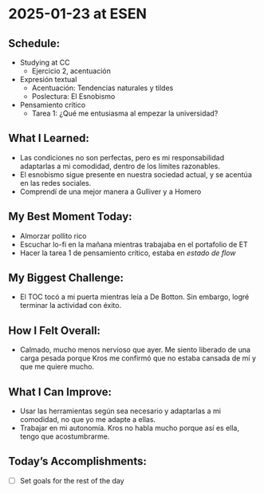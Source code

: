 # 2025-01-23 at ESEN

## Schedule:
- Studying at CC
	- Ejercicio 2, acentuación
- Expresión textual
	- Acentuación: Tendencias naturales y tildes
	- Poslectura: El Esnobismo
- Pensamiento crítico
	- Tarea 1: ¿Qué me entusiasma al empezar la universidad?

## What I Learned:
- Las condiciones no son perfectas, pero es mi responsabilidad adaptarlas a mi comodidad, dentro de los límites razonables.
- El esnobismo sigue presente en nuestra sociedad actual, y se acentúa en las redes sociales.
- Comprendí de una mejor manera a Gulliver y a Homero

## My Best Moment Today:
- Almorzar pollito rico
- Escuchar lo-fi en la mañana mientras trabajaba en el portafolio de ET
- Hacer la tarea 1 de pensamiento crítico, estaba en *estado de flow*

## My Biggest Challenge:
- El TOC tocó a mi puerta mientras leía a De Botton. Sin embargo, logré terminar la actividad con éxito.

## How I Felt Overall:
- Calmado, mucho menos nervioso que ayer. Me siento liberado de una carga pesada porque Kros me confirmó que no estaba cansada de mí y que me quiere mucho.

## What I Can Improve:
- Usar las herramientas según sea necesario y adaptarlas a mi comodidad, no que yo me adapte a ellas.
- Trabajar en mi autonomía. Kros no habla mucho porque así es ella, tengo que acostumbrarme.

## Today’s Accomplishments:
- [ ] Set goals for the rest of the day

